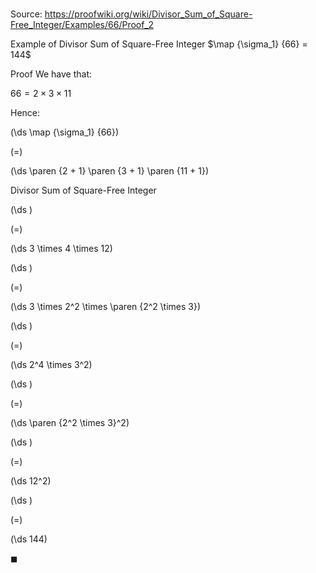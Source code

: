 # 

Source: https://proofwiki.org/wiki/Divisor_Sum_of_Square-Free_Integer/Examples/66/Proof_2

Example of Divisor Sum of Square-Free Integer
$\map {\sigma_1} {66} = 144$


Proof
We have that:

$66 = 2 \times 3 \times 11$

Hence:














\(\ds \map {\sigma_1} {66}\)

\(=\)







\(\ds \paren {2 + 1} \paren {3 + 1} \paren {11 + 1}\)





Divisor Sum of Square-Free Integer














\(\ds \)

\(=\)







\(\ds 3 \times 4 \times 12\)




















\(\ds \)

\(=\)







\(\ds 3 \times 2^2 \times \paren {2^2 \times 3}\)




















\(\ds \)

\(=\)







\(\ds 2^4 \times 3^2\)




















\(\ds \)

\(=\)







\(\ds \paren {2^2 \times 3}^2\)




















\(\ds \)

\(=\)







\(\ds 12^2\)




















\(\ds \)

\(=\)







\(\ds 144\)









$\blacksquare$





